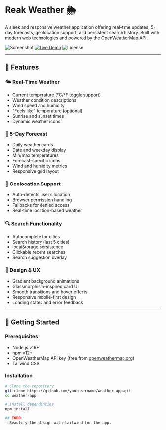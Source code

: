 # Reak Weather 🌦️  

A sleek and responsive weather application offering real-time updates, 5-day forecasts, geolocation support, and persistent search history. Built with modern web technologies and powered by the OpenWeatherMap API.

![Screenshot](/screenshot.png) 
[![Live Demo](https://img.shields.io/badge/demo-live-green?style=for-the-badge)](https://sh9hid.github.com/realweather)
![License](https://img.shields.io/badge/license-MIT-blue?style=for-the-badge)

---

## 🌟 Features

### 🌤️ Real-Time Weather
- Current temperature (°C/°F toggle support)
- Weather condition descriptions
- Wind speed and humidity
- "Feels like" temperature (optional)
- Sunrise and sunset times
- Dynamic weather icons

### 📅 5-Day Forecast
- Daily weather cards
- Date and weekday display
- Min/max temperatures
- Forecast-specific icons
- Wind and humidity metrics
- Responsive grid layout

### 📍 Geolocation Support
- Auto-detects user’s location
- Browser permission handling
- Fallbacks for denied access
- Real-time location-based weather

### 🔍 Search Functionality
- Autocomplete for cities
- Search history (last 5 cities)
- localStorage persistence
- Clickable recent searches
- Search suggestion overlay

### 🎨 Design & UX
- Gradient background animations
- Glassmorphism-inspired card UI
- Smooth transitions and hover effects
- Responsive mobile-first design
- Loading states and error feedback

---

## 🚀 Getting Started

### Prerequisites

- Node.js v16+
- npm v12+
- OpenWeatherMap API key (free from [openweathermap.org](https://openweathermap.org/api))
- Tailwind CSS

### Installation

```bash
# Clone the repository
git clone https://github.com/yourusername/weather-app.git
cd weather-app

# Install dependencies
npm install

## TODO:
- Beautify the design with tailwind for the app. 

